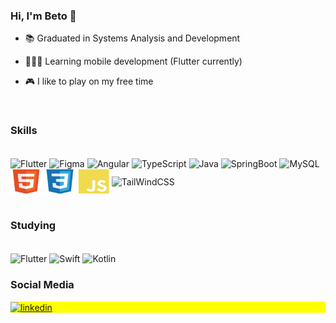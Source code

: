 <h3 align="left">Hi, I'm Beto 🦖</h3>

- 📚 Graduated in Systems Analysis and Development

- 👨🏻‍💻 Learning mobile development (Flutter currently)

- 🎮 I like to play on my free time
<br>
<h3>Skills</h3>

<div style="display: inline_block"><br/>
  <img align="center" alt="Flutter" height="40" width="50" src="https://cdn.jsdelivr.net/gh/devicons/devicon@latest/icons/flutter/flutter-original.svg">
  <img align="center" alt="Figma" height="40" width="50" src="https://cdn.jsdelivr.net/gh/devicons/devicon/icons/figma/figma-original.svg">
  <img align="center" alt="Angular" height="40" width="50" src="https://cdn.jsdelivr.net/gh/devicons/devicon@latest/icons/angular/angular-original.svg">
  <img align="center" alt="TypeScript" height="40" width="50" src="https://cdn.jsdelivr.net/gh/devicons/devicon@latest/icons/typescript/typescript-original.svg">
  <img align="center" alt="Java" height="40" width="50" src="https://cdn.jsdelivr.net/gh/devicons/devicon@latest/icons/java/java-plain.svg">
  <img align="center" alt="SpringBoot" height="40" width="50" src="https://cdn.jsdelivr.net/gh/devicons/devicon@latest/icons/spring/spring-original.svg">
  <img align="center" alt="MySQL" height="40" width="50" src="https://cdn.jsdelivr.net/gh/devicons/devicon/icons/mysql/mysql-original.svg">
  <img align="center" alt="HTML" height="40" width="50" src="https://raw.githubusercontent.com/devicons/devicon/master/icons/html5/html5-original.svg">
  <img align="center" alt="CSS" height="40" width="50" src="https://raw.githubusercontent.com/devicons/devicon/master/icons/css3/css3-original.svg">
  <img align="center" alt="JavaScript" height="40" width="50" src="https://raw.githubusercontent.com/devicons/devicon/master/icons/javascript/javascript-plain.svg">
  <img align="center" alt="TailWindCSS" height="40" width="50" src="https://cdn.jsdelivr.net/gh/devicons/devicon@latest/icons/tailwindcss/tailwindcss-original.svg">
</div><br/>

<h3>Studying</h3>
<div style="display: inline_block"><br/>
  <img align="center" alt="Flutter" height="40" width="50" src="https://cdn.jsdelivr.net/gh/devicons/devicon@latest/icons/flutter/flutter-original.svg">
  <img align="center" alt="Swift" height="40" width="50" src="https://cdn.jsdelivr.net/gh/devicons/devicon@latest/icons/swift/swift-original.svg">
  <img align="center" alt="Kotlin" height="40" width="50" src="https://cdn.jsdelivr.net/gh/devicons/devicon@latest/icons/kotlin/kotlin-original.svg">
</div>

<h3>Social Media</h3>

<p align="left" style="background:yellow">
<a href="https://linkedin.com/in/luis-alberto-weber" target="_blank">
  <img align="center" height="40" width="50" src="https://cdn.jsdelivr.net/gh/devicons/devicon@latest/icons/linkedin/linkedin-original.svg" alt="linkedin"/>
</a>
</p>
